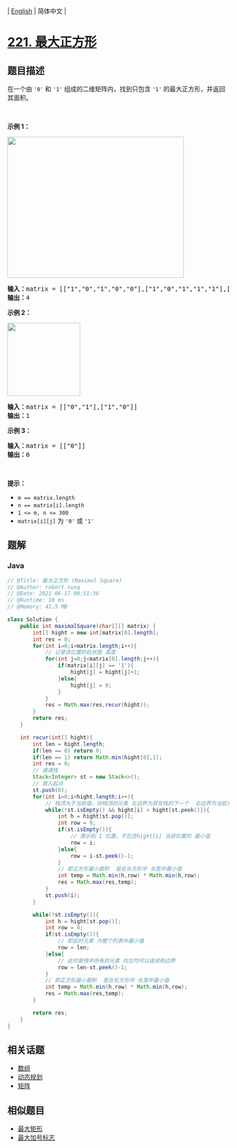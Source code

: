 
| [English](README_EN.md) | 简体中文 |

# [221. 最大正方形](https://leetcode.cn//problems/maximal-square/)

## 题目描述

<p>在一个由 <code>'0'</code> 和 <code>'1'</code> 组成的二维矩阵内，找到只包含 <code>'1'</code> 的最大正方形，并返回其面积。</p>

<p> </p>

<p><strong>示例 1：</strong></p>
<img alt="" src="https://assets.leetcode.com/uploads/2020/11/26/max1grid.jpg" style="width: 400px; height: 319px;" />
<pre>
<strong>输入：</strong>matrix = [["1","0","1","0","0"],["1","0","1","1","1"],["1","1","1","1","1"],["1","0","0","1","0"]]
<strong>输出：</strong>4
</pre>

<p><strong>示例 2：</strong></p>
<img alt="" src="https://assets.leetcode.com/uploads/2020/11/26/max2grid.jpg" style="width: 165px; height: 165px;" />
<pre>
<strong>输入：</strong>matrix = [["0","1"],["1","0"]]
<strong>输出：</strong>1
</pre>

<p><strong>示例 3：</strong></p>

<pre>
<strong>输入：</strong>matrix = [["0"]]
<strong>输出：</strong>0
</pre>

<p> </p>

<p><strong>提示：</strong></p>

<ul>
	<li><code>m == matrix.length</code></li>
	<li><code>n == matrix[i].length</code></li>
	<li><code>1 <= m, n <= 300</code></li>
	<li><code>matrix[i][j]</code> 为 <code>'0'</code> 或 <code>'1'</code></li>
</ul>


## 题解


### Java

```Java
// @Title: 最大正方形 (Maximal Square)
// @Author: robert.sunq
// @Date: 2021-06-17 00:51:36
// @Runtime: 10 ms
// @Memory: 41.5 MB

class Solution {
    public int maximalSquare(char[][] matrix) {
        int[] hight = new int[matrix[0].length];
        int res = 0;
        for(int i=0;i<matrix.length;i++){
            // 记录该位置的柱状图 高度
            for(int j=0;j<matrix[0].length;j++){
                if(matrix[i][j] == '1'){
                    hight[j] = hight[j]+1;
                }else{
                    hight[j] = 0;
                }
            }
            res = Math.max(res,recur(hight));
        }
        return res;
    }

    int recur(int[] hight){
        int len = hight.length;
        if(len == 0) return 0;
        if(len == 1) return Math.min(hight[0],1);
        int res = 0;
        // 递减栈
        Stack<Integer> st = new Stack<>();
        // 放入起点
        st.push(0);
        for(int i=0;i<hight.length;i++){
            // 栈顶大于当前值，则栈顶的元素 左边界为其在栈的下一个  右边界为当前元素位置
            while(!st.isEmpty() && hight[i] < hight[st.peek()]){
                int h = hight[st.pop()];
                int row = 0;
                if(st.isEmpty()){
                    // 表示到 I 位置，不包含hight[i] 当前位置的 最小值
                    row = i; 
                }else{
                    row = i-st.peek()-1;
                }
                // 即正方形最小面积  是在长方形中 长宽中最小值
                int temp = Math.min(h,row) * Math.min(h,row);
                res = Math.max(res,temp);
            }
            st.push(i);
        }

        while(!st.isEmpty()){
            int h = hight[st.pop()];
            int row = 0;
            if(st.isEmpty()){
                // 即此时元素 为整个列表中最小值
                row = len; 
            }else{
                // 此时是栈中所有的元素 向左均可以连续到边界
                row = len-st.peek()-1;
            }
            // 即正方形最小面积  是在长方形中 长宽中最小值
            int temp = Math.min(h,row) * Math.min(h,row);
            res = Math.max(res,temp);            
        }

        return res;
    }
}
```



## 相关话题

- [数组](https://leetcode.cn//tag/array)
- [动态规划](https://leetcode.cn//tag/dynamic-programming)
- [矩阵](https://leetcode.cn//tag/matrix)

## 相似题目


- [最大矩形](../maximal-rectangle/README.md)
- [最大加号标志](../largest-plus-sign/README.md)

